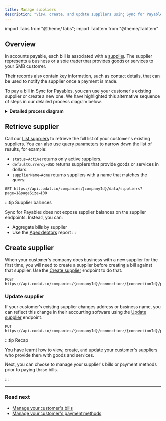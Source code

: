```yaml
---
title: Manage suppliers
description: "View, create, and update suppliers using Sync for Payables"
---
```


import Tabs from "@theme/Tabs";
import TabItem from "@theme/TabItem"

## Overview

In accounts payable, each bill is associated with a [supplier](/sync-for-payables-api#/schemas/Supplier). The supplier represents a business or a sole trader that provides goods or services to your SMB customer. 

Their records also contain key information, such as contact details, that can be used to notify the supplier once a payment is made.

To pay a bill in Sync for Payables, you can use your customer's existing supplier or create a new one. We have highlighted this alternative sequence of steps in our detailed process diagram below. 

<details>
<summary><b>Detailed process diagram</b></summary>

```mermaid

  sequenceDiagram
      participant smb as SMB customer
      participant app as Your application 
      participant codat as Codat
      participant acctg as Accounting platform
      
      smb ->> app: Logs into application
      smb ->> app: Initiates connection to accounting software

      app ->> codat: Passes company and connection details
      app ->> codat: Initiates auth flow
      codat -->> smb: Displays auth flow
      smb -->> codat: Authorizes connection
      codat ->> acctg: Establishes connection

      rect rgb(242, 230, 247)
      alt Retrieve suppliers
        app ->> codat: Requests details of existing suppliers
        codat ->> acctg: Fetches suppliers
        acctg -->> codat: Returns suppliers
        codat ->> app: Returns suppliers
        app ->> smb: Displays suppliers
        smb ->> app: Selects supplier
      else Create supplier
        smb ->> app: Provides supplier details
        app ->> codat: Creates supplier
        codat ->> acctg: Creates supplier record
      end
      end

      alt Retrieve bills
        codat ->> acctg: Fetches existing bills
        acctg -->> codat: Returns existing bills
        codat ->> app: Returns existing bills
        app ->> smb: Displays existing bills
      else Create bill
        app ->> codat: Creates bill
        codat ->> acctg: Creates bill
      end

      alt Retrieve bank accounts
        codat ->> acctg: Fetches existing bank accounts
        acctg -->> codat: Returns existing bank accounts
        codat ->> app: Returns existing bank accounts
        app ->> smb: Displays existing bank accounts
      else Create bank account
        app ->> codat: Creates bank account
        codat ->> acctg: Creates bank account
      end
      app ->> smb: Displays payment method mapping
      smb ->> app: Maps payment methods

      smb ->> app: Pays a bill
      app ->> codat: Records bill payment
      codat ->> acctg: Reconciles bill payment
      acctg ->> smb: Displays paid bill
```

</details>

## Retrieve supplier

Call our [List suppliers](/sync-for-payables-api#/operations/list-suppliers) to retrieve the full list of your customer's existing suppliers. You can also use [query parameters](/using-the-api/querying) to narrow down the list of results, for example:

- `status=Active` returns only active suppliers.
- `defaultCurrency=USD` returns suppliers that provide goods or services in dollars.
- `supplierName=Acme` returns suppliers with a name that matches the query.

<Tabs>

<TabItem value="HTTP" label="HTTP">

```http
GET https://api.codat.io/companies/{companyId}/data/suppliers?page=1&pageSize=100
```
</TabItem >

</Tabs>

:::tip Supplier balances

Sync for Payables does not expose supplier balances on the supplier endpoints. Instead, you can:
- Aggregate bills by supplier
- Use the [Aged debtors](/sync-for-payables-api#/operations/get-aged-debtors-report) report
:::

## Create supplier

When your customer's company does business with a new supplier for the first time, you will need to create a supplier before creating a bill against that supplier. Use the [Create supplier](/sync-for-payables-api#/operations/create-supplier) endpoint to do that.

<Tabs>

<TabItem value="HTTP" label="HTTP">

```http
POST https://api.codat.io/companies/{companyId}/connections/{connectionId}/push/suppliers
```
</TabItem >

</Tabs>

### Update supplier

If your customer's existing supplier changes address or business name, you can reflect this change in their accounting software using the [Update supplier](/sync-for-payables-api#/operations/put-supplier) endpoint.



```http request title="Update supplier"
PUT https://api.codat.io/companies/{companyId}/connections/{connectionId}/push/suppliers/{supplierId}
```

:::tip Recap

You have learnt how to view, create, and update your customer's suppliers who provide them with goods and services. 

Next, you can choose to manage your supplier's bills or payment methods prior to paying those bills.

:::

---
### Read next

* [Manage your customer's bills](/payables/bills)
* [Manage your customer's payment methods](/payables/mapping)
